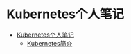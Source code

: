# Kubernetes个人笔记

* [Kubernetes个人笔记](Kubernetes个人笔记.md)
    * [Kubernetes简介](Kubernetes个人笔记/Kubernetes简介.md)

